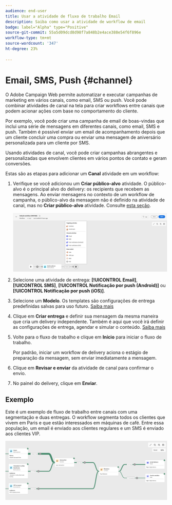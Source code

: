 ```yaml
---
audience: end-user
title: Usar a atividade de fluxo de trabalho Email
description: Saiba como usar a atividade de workflow de email
badge: label="Alpha" type="Positive"
source-git-commit: 55a5d09dcd8d98f7a848b2e4ace388e54f6f896e
workflow-type: tm+mt
source-wordcount: '347'
ht-degree: 23%

---
```



# Email, SMS, Push {#channel}

O Adobe Campaign Web permite automatizar e executar campanhas de marketing em vários canais, como email, SMS ou push. Você pode combinar atividades de canal na tela para criar workflows entre canais que podem acionar ações com base no comportamento do cliente.

Por exemplo, você pode criar uma campanha de email de boas-vindas que inclui uma série de mensagens em diferentes canais, como email, SMS e push. Também é possível enviar um email de acompanhamento depois que um cliente concluir uma compra ou enviar uma mensagem de aniversário personalizada para um cliente por SMS.

Usando atividades de canal, você pode criar campanhas abrangentes e personalizadas que envolvem clientes em vários pontos de contato e geram conversões.

Estas são as etapas para adicionar um **Canal** atividade em um workflow:

1. Verifique se você adicionou um **Criar público-alvo** atividade. O público-alvo é o principal alvo do delivery: os recipients que recebem as mensagens. Ao enviar mensagens no contexto de um workflow de campanha, o público-alvo da mensagem não é definido na atividade de canal, mas no **Criar público-alvo** atividade. Consulte [esta seção](build-audience.md).

   ![](../../msg/assets/add-delivery-in-wf.png)

1. Selecione uma atividade de entrega: **[!UICONTROL Email]**, **[!UICONTROL SMS]**, **[!UICONTROL Notificação por push (Android)]** ou **[!UICONTROL Notificação por push (iOS)]**.

1. Selecione um **Modelo**. Os templates são configurações de entrega predefinidas salvas para uso futuro. [Saiba mais](../../msg/delivery-template.md)

1. Clique em **Criar entrega** e definir sua mensagem da mesma maneira que cria um delivery independente. Também é aqui que você irá definir as configurações de entrega, agendar e simular o conteúdo. [Saiba mais](../../msg/gs-messages.md)

1. Volte para o fluxo de trabalho e clique em **Início** para iniciar o fluxo de trabalho.

   Por padrão, iniciar um workflow de delivery aciona o estágio de preparação da mensagem, sem enviar imediatamente a mensagem.

1. Clique em **Revisar e enviar** da atividade de canal para confirmar o envio.

1. No painel do delivery, clique em **Enviar**.

## Exemplo

Este é um exemplo de fluxo de trabalho entre canais com uma segmentação e duas entregas. O workflow segmenta todos os clientes que vivem em Paris e que estão interessados em máquinas de café. Entre essa população, um email é enviado aos clientes regulares e um SMS é enviado aos clientes VIP.

![](../assets/workflow-channel-example.png)
<!--
description, which use case you can perform (common other activities that you can link before of after the activity)

how to add and configure the activity

example of a configured activity within a workflow
The Email delivery activity allows you to configure the sending an email in a workflow. 

-->



<!-- Scheduled emails available?

This can be a single send email and sent just once, or it can be a recurring email.
* Single send emails are standard emails, sent once.
* Recurring emails allow you to send the same email multiple times to different targets over a defined period. You can aggregate the deliveries per period in order to get reports that correspond to your needs.

When linked to a scheduler, you can define recurring emails.
Email recipients are defined upstream of the activity in the same workflow, via an Audience targeting activity.

-->


<!--The message preparation is triggered according to the workflow execution parameters. From the message dashboard, you can select whether to request or not a manual confirmation to send the message (required by default). You can start the workflow manually or place a scheduler activity in the workflow to automate execution.-->
